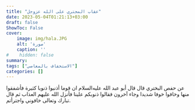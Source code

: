 ```yaml
---
title: "عقاب المجتري على الله عزوجل"
date: 2023-05-04T01:21:13+03:00
draft: false
ShowToc: False
cover:
    image: img/hala.JPG
    alt: 'صورة'
    caption: ''
#    hidden: false
summary: 
tags: ["الاستخفاف بالمعاصي"]
categories: []
---
```

عن حفص البختري قال قال أبو عبد الله عليه‌السلام ان قوما أذنبوا ذنوبا
كثيرة فأشفقوا منها وخافوا خوفا شديدا وجاء آخرون فقالوا ذنوبكم علينا
فأنزل الله عليهم العذاب ثم قال تبارك وتعالى خافوني واجترأتم.

